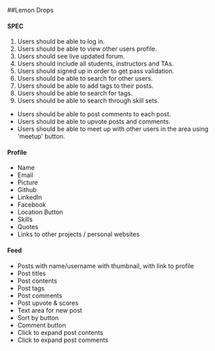 ##Lemon Drops 

#### SPEC
1. Users should be able to log in.
2. Users should be able to view other users profile.
3. Users should see live updated forum.
4. Users should include all students, instructors and TAs.
5. Users should signed up in order to get pass validation.
6. Users should be able to search for other users.
7. Users should be able to add tags to their posts.
8. Users should be able to search for tags.
9. Users should be able to search through skill sets.


* Users should be able to post comments to each post.
* Users should be able to upvote posts and comments.
* Users should be able to meet up with other users in the area using 'meetup' button.

#### Profile
- Name
- Email
- Picture
- Github
- LinkedIn
- Facebook
- Location Button
- Skills
- Quotes
- Links to other projects / personal websites

#### Feed
- Posts with name/username with thumbnail, with link to profile
- Post titles
- Post contents
- Post tags
- Post comments
- Post upvote & scores
- Text area for new post
- Sort by button
- Comment button
- Click to expand post contents
- Click to expand post comments